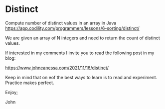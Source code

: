 # Distinct
Compute number of distinct values in an array in Java
https://app.codility.com/programmers/lessons/6-sorting/distinct/

We are given an array of N integers and need to return the
count of distinct values.

If interested in my comments I invite you to read the following
post in my blog:

https://www.johncanessa.com/2021/11/16/distinct/

Keep in mind that on eof the best ways to learn is to read and
experiment. Practice makes perfect.

Enjoy;

John
